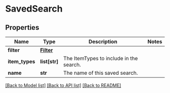 # SavedSearch

## Properties
Name | Type | Description | Notes
------------ | ------------- | ------------- | -------------
**filter** | [**Filter**](Filter.md) |  | 
**item_types** | **list[str]** | The ItemTypes to include in the search. | 
**name** | **str** | The name of this saved search. | 

[[Back to Model list]](../README.md#documentation-for-models) [[Back to API list]](../README.md#documentation-for-api-endpoints) [[Back to README]](../README.md)


